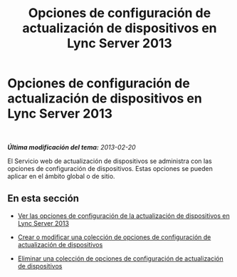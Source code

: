 ﻿---
title: Opciones de configuración de actualización de dispositivos en Lync Server 2013
TOCTitle: Opciones de configuración de actualización de dispositivos en Lync Server 2013
ms:assetid: a567b290-4c78-48bf-8ff7-39e32e54de39
ms:mtpsurl: https://technet.microsoft.com/es-es/library/JJ994058(v=OCS.15)
ms:contentKeyID: 52061743
ms.date: 01/07/2017
mtps_version: v=OCS.15
ms.translationtype: HT
---

# Opciones de configuración de actualización de dispositivos en Lync Server 2013

 

_**Última modificación del tema:** 2013-02-20_

El Servicio web de actualización de dispositivos se administra con las opciones de configuración de dispositivos. Estas opciones se pueden aplicar en el ámbito global o de sitio.

## En esta sección

  - [Ver las opciones de configuración de la actualización de dispositivos en Lync Server 2013](lync-server-2013-view-device-update-configuration-settings.md)

  - [Crear o modificar una colección de opciones de configuración de actualización de dispositivos](lync-server-2013-create-or-modify-a-collection-of-device-update-configuration-settings.md)

  - [Eliminar una colección de opciones de configuración de actualización de dispositivos](lync-server-2013-delete-a-collection-of-device-update-configuration-settings.md)

